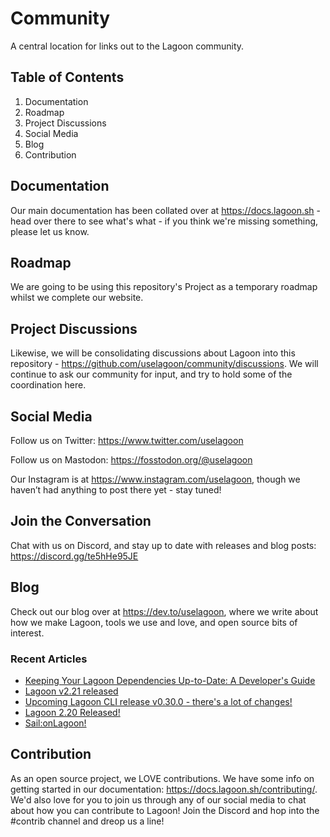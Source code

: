# Community
A central location for links out to the Lagoon community.

## Table of Contents
1. Documentation
2. Roadmap
3. Project Discussions
4. Social Media
5. Blog
6. Contribution

## Documentation
Our main documentation has been collated over at https://docs.lagoon.sh - head over there to see what's what - if you think we're missing something, please let us know.

## Roadmap
We are going to be using this repository's Project as a temporary roadmap whilst we complete our website.

## Project Discussions
Likewise, we will be consolidating discussions about Lagoon into this repository - https://github.com/uselagoon/community/discussions. We will continue to ask our community for input, and try to hold some of the coordination here.

## Social Media

Follow us on Twitter: https://www.twitter.com/uselagoon

Follow us on Mastodon: https://fosstodon.org/@uselagoon

Our Instagram is at https://www.instagram.com/uselagoon, though we haven’t had anything to post there yet - stay tuned!

## Join the Conversation

Chat with us on Discord, and stay up to date with releases and blog posts: https://discord.gg/te5hHe95JE

## Blog

Check out our blog over at https://dev.to/uselagoon, where we write about how we make Lagoon, tools we use and love, and open source bits of interest.

### Recent Articles
<!--START_SECTION:devtofeed-->
* [Keeping Your Lagoon Dependencies Up-to-Date: A Developer&#39;s Guide](https:&#x2F;&#x2F;dev.to&#x2F;uselagoon&#x2F;keeping-your-lagoon-dependencies-up-to-date-a-developers-guide-43k)
* [Lagoon v2.21 released](https:&#x2F;&#x2F;dev.to&#x2F;uselagoon&#x2F;lagoon-v221-released-2p7i)
* [Upcoming Lagoon CLI release v0.30.0 - there&#39;s a lot of changes!](https:&#x2F;&#x2F;dev.to&#x2F;uselagoon&#x2F;upcoming-lagoon-cli-release-v0300-theres-a-lot-of-changes-13d8)
* [Lagoon 2.20 Released!](https:&#x2F;&#x2F;dev.to&#x2F;uselagoon&#x2F;lagoon-220-released-1ek4)
* [Sail:onLagoon!](https:&#x2F;&#x2F;dev.to&#x2F;uselagoon&#x2F;sailonlagoon-2o3c)
<!--END_SECTION:devtofeed-->

## Contribution

As an open source project, we LOVE contributions. We have some info on getting started in our documentation: https://docs.lagoon.sh/contributing/. We'd also love for you to join us through any of our social media to chat about how you can contribute to Lagoon! Join the Discord and hop into the #contrib channel and dreop us a line!



